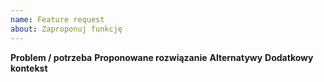 ```yaml
---
name: Feature request
about: Zaproponuj funkcję
---
```

**Problem / potrzeba**
**Proponowane rozwiązanie**
**Alternatywy**
**Dodatkowy kontekst**
